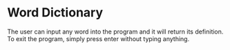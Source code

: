 # Word Dictionary

The user can input any word into the program and it will return its definition. To exit the program, simply press enter without typing anything.
